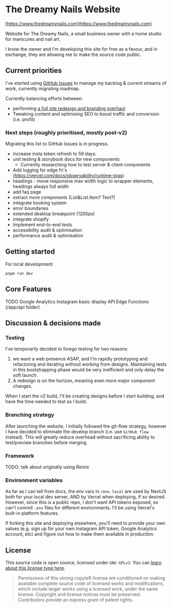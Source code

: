 # The Dreamy Nails Website

[https://www.thedreamynails.com](https://www.thedreamynails.com)

Website for The Dreamy Nails, a small business owner with a home studio for manicures and nail art.

I know the owner and I'm developing this site for free as a favour, and in exchange, they are allowing me to make the source code public.

## Current priorities

I've started using [GitHub Issues](/issues) to manage my backlog & current streams of work, currently migrating roadmap.

Currently balancing efforts between:
* performing [a full site redesign and branding overhaul](https://github.com/bootlegneurons/tdn-web-next/issues/11)
* Tweaking content and optimising SEO to boost traffic and conversion (i.e. profit)

### Next steps (roughly prioritised, mostly post-v2)

Migrating this list to GitHub Issues is in progress.

* increase insta token refresh to 59 days.
* unit testing & storybook docs for new components
  * Currently researching how to test server & client components
* Add logging for edge fn's (https://vercel.com/docs/observability/runtime-logs)
* headings - move responsive max width logic to wrapper elements, headings always full width
* add faq page
* extract more components (List&List.Item? Text?)
* integrate booking system
* error boundaries
* extended desktop breakpoint (1200px)
* integrate shopify
* Implement end-to-end tests
* accessibility audit & optimisation
* performance audit & optimisation

## Getting started

For local development:

```
pnpm run dev
```

## Core Features

TODO
Google Analytics
Instagram basic display API
Edge Functions (/app/api folder)

## Discussion & decisions made

### Testing

I've temporarily decided to forego testing for two reasons:
1. we want a web presence ASAP, and I'm rapidly prototyping and refactoring and iterating without working from designs. Maintaining tests in this bootstrapping phase would be very inefficient and only delay the soft launch.
2. A redesign is on the horizon, meaning even more major component changes.

When I start the v2 build, I'll be creating designs before I start building, and have the time needed to test as I build.

### Branching strategy

After launching the website, I initially followed the git-flow strategy, however I have decided to eliminate the develop branch (i.e. use `GitHub flow` instead). This will greatly reduce overhead without sacrificing ability to test/preview branches before merging.

### Framework

TODO: talk about originally using Remix 

### Environment variables

As far as I can tell from docs, the env vars in `/env.local` are used by NextJS both for your local dev server, AND by Vercel when deploying, if so desired. However, since this is a public repo, I don't want API tokens exposed, so can't commit `.env` files for different environments. I'll be using Vercel's built-in platform features.

If forking this site and deploying elsewhere, you'll need to provide your own values (e.g. sign up for your own Instagram API token, Google Analytics account, etc) and figure out how to make them available in production.

## License

This source code is open source, licensed under `GNU GPLv3`. You can [learn about this license type here](https://choosealicense.com/licenses/gpl-3.0/).

> Permissions of this strong copyleft license are conditioned on making available complete source code of licensed works and modifications, which include larger works using a licensed work, under the same license. Copyright and license notices must be preserved. Contributors provide an express grant of patent rights.